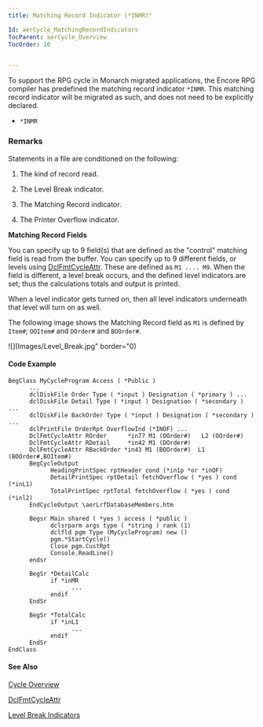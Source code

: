```yaml
---
title: Matching Record Indicator (*INMR)"

Id: aerCycle_MatchingRecordIndicators
TocParent: aerCycle_Overview
TocOrder: 10


---
```


To support the RPG cycle in Monarch migrated applications, the Encore RPG compiler has predefined the matching record indicator ```*INMR```. This matching record indicator will be migrated as such, and does not need to be explicitly declared. 

- ```*INMR```

### Remarks
<dl class="normal">

Statements in a file are conditioned on the
                following:

1. The kind of record read.

2. The Level Break indicator.

3. The Matching Record indicator.

4. The Printer Overflow indicator.

**Matching Record Fields** 

You can specify up to 9 field(s) that are defined as the "control"
                matching field is read from the buffer.  You can specify up to 9
                different fields, or levels using [DclFmtCycleAttr](DCLFMTCYCLEATTR.html).   These are defined
                as ```M1 .... M9```.  When the field is different, a level
                break occurs, and the defined level indicators are set; thus the calculations
                totals and output is printed.

When a level indicator gets turned on, then all level indicators
                underneath that level will turn on as well.


The following image shows the Matching Record field as ```M1``` is defined by ```Item#```; ```OOItem#``` and ```DOrder#``` and ```BOOrder#```. 


![](Images/Level_Break.jpg" border="0) 


#### Code Example

```
BegClass MyCycleProgram Access ( *Public )
      ...
      dclDiskFile Order Type ( *input ) Designation ( *primary ) ...    
      dclDiskFile Detail Type ( *input ) Designation ( *secondary ) ...        
      dclDiskFile BackOrder Type ( *input ) Designation ( *secondary ) ... 
      dclPrintFile OrderRpt OverflowInd (*INOF) ... 
      DclFmtCycleAttr ROrder      *in77 M1 (OOrder#)   L2 (OOrder#)
      DclFmtCycleAttr RDetail     *in42 M1 (DOrder#) 
      DclFmtCycleAttr RBackOrder *in43 M1 (BOOrder#)  L1 (BOOrder#,BOItem#) 
      BegCycleOutput
            HeadingPrintSpec rptHeader cond (*in1p *or *inOF) 
            DetailPrintSpec rptDetail fetchOverflow ( *yes ) cond (*inL1)
            TotalPrintSpec rptTotal fetchOverflow ( *yes ) cond (*inl2) 
      EndCycleOutput \aerLrfDatabaseMembers.htm 

      Begsr Main shared ( *yes ) access ( *public )  
            dclsrparm args type ( *string ) rank (1) 
            dclfld pgm Type (MyCycleProgram) new () 
            pgm.*StartCycle() 
            Close pgm.CustRpt 
            Console.ReadLine() 
      endsr 

      BegSr *DetailCalc 
            if *inMR  
                  ... 
            endif 
      EndSr 

      BegSr *TotalCalc 
            if *inL1
                  ... 
            endif 
      EndSr 
EndClass  

```

#### See Also
[Cycle Overview](ecrCycle_Overview.html)

[DclFmtCycleAttr](DCLFMTCYCLEATTR.html)

[Level Break Indicators](ecrCycle_LevelBreakIndicators.html) 
